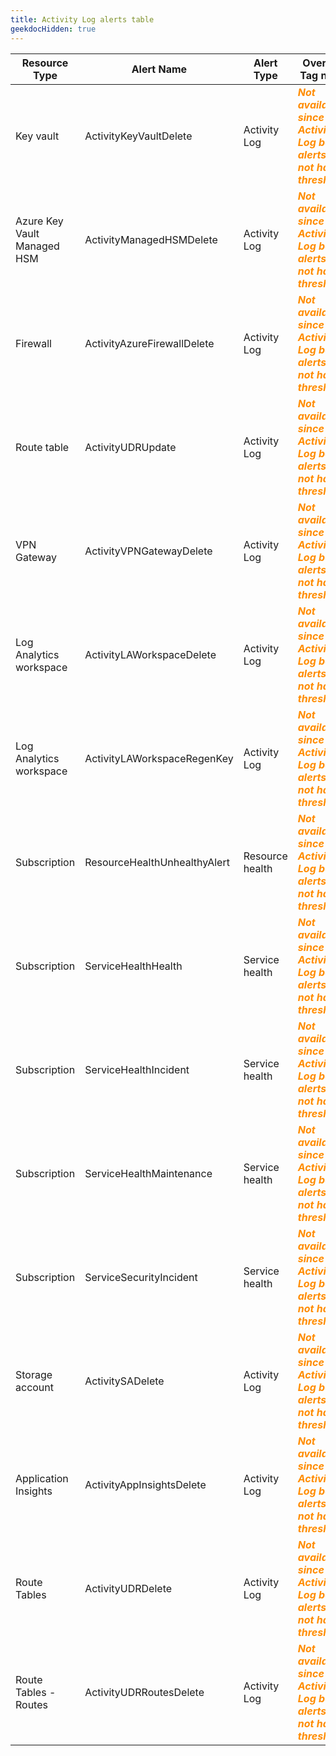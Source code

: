 ```yaml
---
title: Activity Log alerts table
geekdocHidden: true
---
```


| Resource Type | Alert Name | Alert Type | Override Tag name | Tag value type | Example |
| ------------- | ---------- | ---------- | ----------------- | -------------- | ------- |
| Key vault | ActivityKeyVaultDelete | Activity Log | <span style="color:DarkOrange">***Not available since Activity Log based alerts do not have thresholds***</span> | <span style="color:DarkOrange">***Not applicable***</span> | <span style="color:DarkOrange">***N/A***</span> |
| Azure Key Vault Managed HSM | ActivityManagedHSMDelete | Activity Log | <span style="color:DarkOrange">***Not available since Activity Log based alerts do not have thresholds***</span> | <span style="color:DarkOrange">***Not applicable***</span> | <span style="color:DarkOrange">***N/A***</span> |
| Firewall | ActivityAzureFirewallDelete | Activity Log | <span style="color:DarkOrange">***Not available since Activity Log based alerts do not have thresholds***</span> | <span style="color:DarkOrange">***Not applicable***</span> | <span style="color:DarkOrange">***N/A***</span> |
| Route table | ActivityUDRUpdate | Activity Log | <span style="color:DarkOrange">***Not available since Activity Log based alerts do not have thresholds***</span> | <span style="color:DarkOrange">***Not applicable***</span> | <span style="color:DarkOrange">***N/A***</span> |
| VPN Gateway | ActivityVPNGatewayDelete | Activity Log | <span style="color:DarkOrange">***Not available since Activity Log based alerts do not have thresholds***</span> | <span style="color:DarkOrange">***Not applicable***</span> | <span style="color:DarkOrange">***N/A***</span> |
| Log Analytics workspace | ActivityLAWorkspaceDelete | Activity Log | <span style="color:DarkOrange">***Not available since Activity Log based alerts do not have thresholds***</span> | <span style="color:DarkOrange">***Not applicable***</span> | <span style="color:DarkOrange">***N/A***</span> |
| Log Analytics workspace | ActivityLAWorkspaceRegenKey | Activity Log | <span style="color:DarkOrange">***Not available since Activity Log based alerts do not have thresholds***</span> | <span style="color:DarkOrange">***Not applicable***</span> | <span style="color:DarkOrange">***N/A***</span> |
| Subscription | ResourceHealthUnhealthyAlert | Resource health | <span style="color:DarkOrange">***Not available since Activity Log based alerts do not have thresholds***</span> | <span style="color:DarkOrange">***Not applicable***</span> | <span style="color:DarkOrange">***N/A***</span> |
| Subscription | ServiceHealthHealth | Service health | <span style="color:DarkOrange">***Not available since Activity Log based alerts do not have thresholds***</span> | <span style="color:DarkOrange">***Not applicable***</span> | <span style="color:DarkOrange">***N/A***</span> |
| Subscription | ServiceHealthIncident | Service health | <span style="color:DarkOrange">***Not available since Activity Log based alerts do not have thresholds***</span> | <span style="color:DarkOrange">***Not applicable***</span> | <span style="color:DarkOrange">***N/A***</span> |
| Subscription | ServiceHealthMaintenance | Service health | <span style="color:DarkOrange">***Not available since Activity Log based alerts do not have thresholds***</span> | <span style="color:DarkOrange">***Not applicable***</span> | <span style="color:DarkOrange">***N/A***</span> |
| Subscription | ServiceSecurityIncident | Service health | <span style="color:DarkOrange">***Not available since Activity Log based alerts do not have thresholds***</span> | <span style="color:DarkOrange">***Not applicable***</span> | <span style="color:DarkOrange">***N/A***</span> |
| Storage account | ActivitySADelete | Activity Log | <span style="color:DarkOrange">***Not available since Activity Log based alerts do not have thresholds***</span> | <span style="color:DarkOrange">***Not applicable***</span> | <span style="color:DarkOrange">***N/A***</span> |
| Application Insights | ActivityAppInsightsDelete | Activity Log | <span style="color:DarkOrange">***Not available since Activity Log based alerts do not have thresholds***</span> | <span style="color:DarkOrange">***Not applicable***</span> | <span style="color:DarkOrange">***N/A***</span> |
| Route Tables | ActivityUDRDelete | Activity Log | <span style="color:DarkOrange">***Not available since Activity Log based alerts do not have thresholds***</span> | <span style="color:DarkOrange">***Not applicable***</span> | <span style="color:DarkOrange">***N/A***</span> |
| Route Tables - Routes | ActivityUDRRoutesDelete  | Activity Log | <span style="color:DarkOrange">***Not available since Activity Log based alerts do not have thresholds***</span> | <span style="color:DarkOrange">***Not applicable***</span> | <span style="color:DarkOrange">***N/A***</span> |
